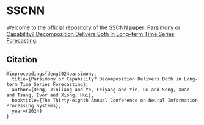 # SSCNN

Welcome to the official repository of the SSCNN paper: [Parsimony or Capability? Decomposition Delivers Both in Long-term Time Series Forecasting](https://openreview.net/pdf?id=wiEHZSV15I).

## Citation

```
@inproceedings{deng2024parsimony,
  title={Parsimony or Capability? Decomposition Delivers Both in Long-term Time Series Forecasting},
  author={Deng, Jinliang and Ye, Feiyang and Yin, Du and Song, Xuan and Tsang, Ivor and Xiong, Hui},
  booktitle={The Thirty-eighth Annual Conference on Neural Information Processing Systems},
  year={2024}
}
```

